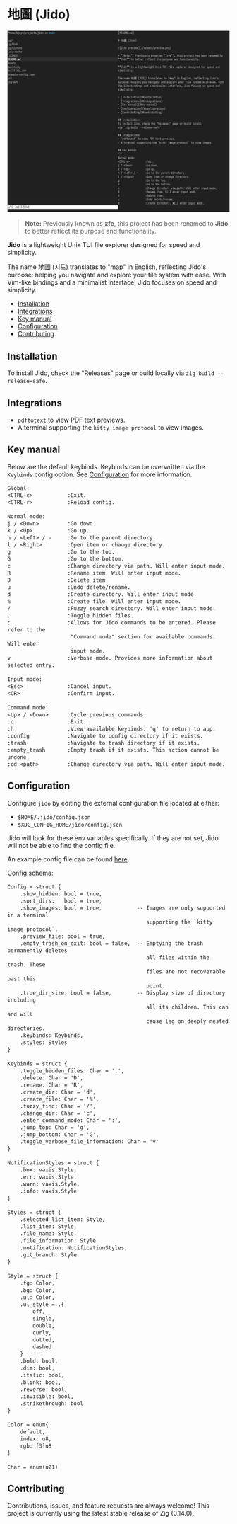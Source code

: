 # 地圖 (Jido)

![Jido preview](./assets/preview.png)

> **Note:** Previously known as **zfe**, this project has been renamed to 
**Jido** to better reflect its purpose and functionality.

**Jido** is a lightweight Unix TUI file explorer designed for speed and 
simplicity.

The name 地圖 (지도) translates to "map" in English, reflecting Jido's 
purpose: helping you navigate and explore your file system with ease. With 
Vim-like bindings and a minimalist interface, Jido focuses on speed and
simplicity.

- [Installation](#installation)
- [Integrations](#integrations)
- [Key manual](#key-manual)
- [Configuration](#configuration)
- [Contributing](#contributing)

## Installation
To install Jido, check the "Releases" page or build locally 
via `zig build --release=safe`.

## Integrations
- `pdftotext` to view PDF text previews.
- A terminal supporting the `kitty image protocol` to view images.

## Key manual
Below are the default keybinds. Keybinds can be overwritten via the `Keybinds`
config option. See [Configuration](#configuration) for more information.

```
Global:
<CTRL-c>           :Exit.
<CTRL-r>           :Reload config.

Normal mode:
j / <Down>         :Go down.
k / <Up>           :Go up.
h / <Left> / -     :Go to the parent directory.
l / <Right>        :Open item or change directory.
g                  :Go to the top.
G                  :Go to the bottom.
c                  :Change directory via path. Will enter input mode.
R                  :Rename item. Will enter input mode.
D                  :Delete item.
u                  :Undo delete/rename.
d                  :Create directory. Will enter input mode.
%                  :Create file. Will enter input mode.
/                  :Fuzzy search directory. Will enter input mode.
.                  :Toggle hidden files.
:                  :Allows for Jido commands to be entered. Please refer to the 
                    "Command mode" section for available commands. Will enter 
                    input mode.
v                  :Verbose mode. Provides more information about selected entry. 

Input mode:
<Esc>              :Cancel input.
<CR>               :Confirm input.

Command mode:
<Up> / <Down>      :Cycle previous commands.
:q                 :Exit.
:h                 :View available keybinds. 'q' to return to app.
:config            :Navigate to config directory if it exists.
:trash             :Navigate to trash directory if it exists.
:empty_trash       :Empty trash if it exists. This action cannot be undone.
:cd <path>         :Change directory via path. Will enter input mode.
```

## Configuration
Configure `jido` by editing the external configuration file located at either:
- `$HOME/.jido/config.json`
- `$XDG_CONFIG_HOME/jido/config.json`.

Jido will look for these env variables specifically. If they are not set, Jido 
will not be able to find the config file.

An example config file can be found [here](https://github.com/BrookJeynes/jido/blob/main/example-config.json).

Config schema:
```
Config = struct {
    .show_hidden: bool = true,
    .sort_dirs:   bool = true,
    .show_images: bool = true,           -- Images are only supported in a terminal 
                                            supporting the `kitty image protocol`.
    .preview_file: bool = true,
    .empty_trash_on_exit: bool = false,  -- Emptying the trash permanently deletes 
                                            all files within the trash. These 
                                            files are not recoverable past this 
                                            point.
    .true_dir_size: bool = false,        -- Display size of directory including 
                                            all its children. This can and will 
                                            cause lag on deeply nested directories.
    .keybinds: Keybinds,
    .styles: Styles
}

Keybinds = struct {
    .toggle_hidden_files: Char = '.',
    .delete: Char = 'D',
    .rename: Char = 'R',
    .create_dir: Char = 'd',
    .create_file: Char = '%',
    .fuzzy_find: Char = '/',
    .change_dir: Char = 'c',
    .enter_command_mode: Char = ':',
    .jump_top: Char = 'g',
    .jump_bottom: Char = 'G',
    .toggle_verbose_file_information: Char = 'v'
}

NotificationStyles = struct {
    .box: vaxis.Style,
    .err: vaxis.Style,
    .warn: vaxis.Style,
    .info: vaxis.Style
}

Styles = struct {
    .selected_list_item: Style,
    .list_item: Style,
    .file_name: Style,
    .file_information: Style
    .notification: NotificationStyles,
    .git_branch: Style
}

Style = struct {
    .fg: Color,
    .bg: Color,
    .ul: Color,
    .ul_style = .{
        off,
        single,
        double,
        curly,
        dotted,
        dashed
    }
    .bold: bool,
    .dim: bool,
    .italic: bool,
    .blink: bool,
    .reverse: bool,
    .invisible: bool,
    .strikethrough: bool
}

Color = enum{
    default,
    index: u8,
    rgb: [3]u8
}

Char = enum(u21)
```

## Contributing
Contributions, issues, and feature requests are always welcome! This project is
currently using the latest stable release of Zig (0.14.0).
